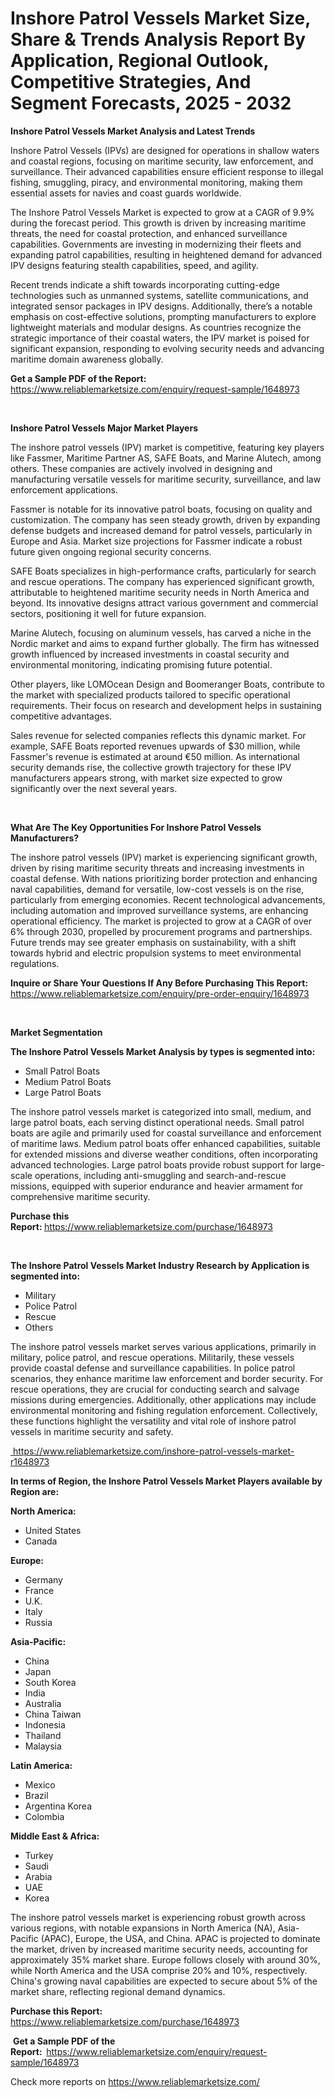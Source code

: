 <p><h1>Inshore Patrol Vessels Market Size, Share & Trends Analysis Report By Application, Regional Outlook, Competitive Strategies, And Segment Forecasts, 2025 - 2032</h1></p><p><strong>Inshore Patrol Vessels Market Analysis and Latest Trends</strong></p>
<p><p>Inshore Patrol Vessels (IPVs) are designed for operations in shallow waters and coastal regions, focusing on maritime security, law enforcement, and surveillance. Their advanced capabilities ensure efficient response to illegal fishing, smuggling, piracy, and environmental monitoring, making them essential assets for navies and coast guards worldwide. </p><p>The Inshore Patrol Vessels Market is expected to grow at a CAGR of 9.9% during the forecast period. This growth is driven by increasing maritime threats, the need for coastal protection, and enhanced surveillance capabilities. Governments are investing in modernizing their fleets and expanding patrol capabilities, resulting in heightened demand for advanced IPV designs featuring stealth capabilities, speed, and agility.</p><p>Recent trends indicate a shift towards incorporating cutting-edge technologies such as unmanned systems, satellite communications, and integrated sensor packages in IPV designs. Additionally, there’s a notable emphasis on cost-effective solutions, prompting manufacturers to explore lightweight materials and modular designs. As countries recognize the strategic importance of their coastal waters, the IPV market is poised for significant expansion, responding to evolving security needs and advancing maritime domain awareness globally.</p></p>
<p><strong>Get a Sample PDF of the Report:&nbsp;</strong> <a href="https://www.reliablemarketsize.com/enquiry/request-sample/1648973?utm_campaign=3367&utm_medium=2&utm_source=Github&utm_content=ia&utm_term=09042025&utm_id=inshore-patrol-vessels">https://www.reliablemarketsize.com/enquiry/request-sample/1648973</a></p>
<p>&nbsp;</p>
<p><strong>Inshore Patrol Vessels Major Market Players</strong></p>
<p><p>The inshore patrol vessels (IPV) market is competitive, featuring key players like Fassmer, Maritime Partner AS, SAFE Boats, and Marine Alutech, among others. These companies are actively involved in designing and manufacturing versatile vessels for maritime security, surveillance, and law enforcement applications.</p><p>Fassmer is notable for its innovative patrol boats, focusing on quality and customization. The company has seen steady growth, driven by expanding defense budgets and increased demand for patrol vessels, particularly in Europe and Asia. Market size projections for Fassmer indicate a robust future given ongoing regional security concerns.</p><p>SAFE Boats specializes in high-performance crafts, particularly for search and rescue operations. The company has experienced significant growth, attributable to heightened maritime security needs in North America and beyond. Its innovative designs attract various government and commercial sectors, positioning it well for future expansion.</p><p>Marine Alutech, focusing on aluminum vessels, has carved a niche in the Nordic market and aims to expand further globally. The firm has witnessed growth influenced by increased investments in coastal security and environmental monitoring, indicating promising future potential.</p><p>Other players, like LOMOcean Design and Boomeranger Boats, contribute to the market with specialized products tailored to specific operational requirements. Their focus on research and development helps in sustaining competitive advantages.</p><p>Sales revenue for selected companies reflects this dynamic market. For example, SAFE Boats reported revenues upwards of $30 million, while Fassmer's revenue is estimated at around €50 million. As international security demands rise, the collective growth trajectory for these IPV manufacturers appears strong, with market size expected to grow significantly over the next several years.</p></p>
<p>&nbsp;</p>
<p><strong>What Are The Key Opportunities For Inshore Patrol Vessels Manufacturers?</strong></p>
<p><p>The inshore patrol vessels (IPV) market is experiencing significant growth, driven by rising maritime security threats and increasing investments in coastal defense. With nations prioritizing border protection and enhancing naval capabilities, demand for versatile, low-cost vessels is on the rise, particularly from emerging economies. Recent technological advancements, including automation and improved surveillance systems, are enhancing operational efficiency. The market is projected to grow at a CAGR of over 6% through 2030, propelled by procurement programs and partnerships. Future trends may see greater emphasis on sustainability, with a shift towards hybrid and electric propulsion systems to meet environmental regulations.</p></p>
<p><strong>Inquire or Share Your Questions If Any Before Purchasing This Report:</strong> <a href="https://www.reliablemarketsize.com/enquiry/pre-order-enquiry/1648973?utm_campaign=3367&utm_medium=2&utm_source=Github&utm_content=ia&utm_term=09042025&utm_id=inshore-patrol-vessels">https://www.reliablemarketsize.com/enquiry/pre-order-enquiry/1648973</a></p>
<p>&nbsp;</p>
<p><strong>Market Segmentation</strong></p>
<p><strong>The Inshore Patrol Vessels Market Analysis by types is segmented into:</strong></p>
<p><ul><li>Small Patrol Boats</li><li>Medium Patrol Boats</li><li>Large Patrol Boats</li></ul></p>
<p><p>The inshore patrol vessels market is categorized into small, medium, and large patrol boats, each serving distinct operational needs. Small patrol boats are agile and primarily used for coastal surveillance and enforcement of maritime laws. Medium patrol boats offer enhanced capabilities, suitable for extended missions and diverse weather conditions, often incorporating advanced technologies. Large patrol boats provide robust support for large-scale operations, including anti-smuggling and search-and-rescue missions, equipped with superior endurance and heavier armament for comprehensive maritime security.</p></p>
<p><strong>Purchase this Report:&nbsp;</strong><a href="https://www.reliablemarketsize.com/purchase/1648973?utm_campaign=3367&utm_medium=2&utm_source=Github&utm_content=ia&utm_term=09042025&utm_id=inshore-patrol-vessels">https://www.reliablemarketsize.com/purchase/1648973</a></p>
<p>&nbsp;</p>
<p><strong>The Inshore Patrol Vessels Market Industry Research by Application is segmented into:</strong></p>
<p><ul><li>Military</li><li>Police Patrol</li><li>Rescue</li><li>Others</li></ul></p>
<p><p>The inshore patrol vessels market serves various applications, primarily in military, police patrol, and rescue operations. Militarily, these vessels provide coastal defense and surveillance capabilities. In police patrol scenarios, they enhance maritime law enforcement and border security. For rescue operations, they are crucial for conducting search and salvage missions during emergencies. Additionally, other applications may include environmental monitoring and fishing regulation enforcement. Collectively, these functions highlight the versatility and vital role of inshore patrol vessels in maritime security and safety.</p></p>
<p><a href="https://www.reliablemarketsize.com/inshore-patrol-vessels-market-r1648973?utm_campaign=3367&utm_medium=2&utm_source=Github&utm_content=ia&utm_term=09042025&utm_id=inshore-patrol-vessels">&nbsp;https://www.reliablemarketsize.com/inshore-patrol-vessels-market-r1648973</a></p>
<p><strong>In terms of Region, the Inshore Patrol Vessels Market Players available by Region are:</strong></p>
<p>
    <p> <strong> North America: </strong>
        <ul>
            <li>United States</li>
            <li>Canada</li>
        </ul>
        </p> 
    <p> <strong> Europe: </strong>
        <ul>
            <li>Germany</li>
            <li>France</li>
            <li>U.K.</li>
            <li>Italy</li>
            <li>Russia</li>
        </ul>
        </p> 
    <p> <strong> Asia-Pacific: </strong>
        <ul>
            <li>China</li>
            <li>Japan</li>
            <li>South Korea</li>
            <li>India</li>
            <li>Australia</li>
            <li>China Taiwan</li>
            <li>Indonesia</li>
            <li>Thailand</li>
            <li>Malaysia</li>
        </ul>
        </p> 
    <p> <strong> Latin America: </strong>
        <ul>
            <li>Mexico</li>
            <li>Brazil</li>
            <li>Argentina Korea</li>
            <li>Colombia</li>
        </ul>
        </p> 
    <p> <strong> Middle East & Africa: </strong>
        <ul>
            <li>Turkey</li>
            <li>Saudi</li>
            <li>Arabia</li>
            <li>UAE</li>
            <li>Korea</li>
        </ul>
    </p>
    </p>
<p><p>The inshore patrol vessels market is experiencing robust growth across various regions, with notable expansions in North America (NA), Asia-Pacific (APAC), Europe, the USA, and China. APAC is projected to dominate the market, driven by increased maritime security needs, accounting for approximately 35% market share. Europe follows closely with around 30%, while North America and the USA comprise 20% and 10%, respectively. China's growing naval capabilities are expected to secure about 5% of the market share, reflecting regional demand dynamics.</p></p>
<p><strong>Purchase this Report: </strong><a href="https://www.reliablemarketsize.com/purchase/1648973?utm_campaign=3367&utm_medium=2&utm_source=Github&utm_content=ia&utm_term=09042025&utm_id=inshore-patrol-vessels">https://www.reliablemarketsize.com/purchase/1648973</a></p>
<p>&nbsp;<strong>Get a Sample PDF of the Report:&nbsp;&nbsp;</strong><a href="https://www.reliablemarketsize.com/enquiry/request-sample/1648973?utm_campaign=3367&utm_medium=2&utm_source=Github&utm_content=ia&utm_term=09042025&utm_id=inshore-patrol-vessels">https://www.reliablemarketsize.com/enquiry/request-sample/1648973</a></p>
<p><strong></strong></p>
<p>Check more reports on <a href="https://www.reliablemarketsize.com/?utm_campaign=3367&utm_medium=2&utm_source=Github&utm_content=ia&utm_term=09042025&utm_id=inshore-patrol-vessels">https://www.reliablemarketsize.com/</a></p>